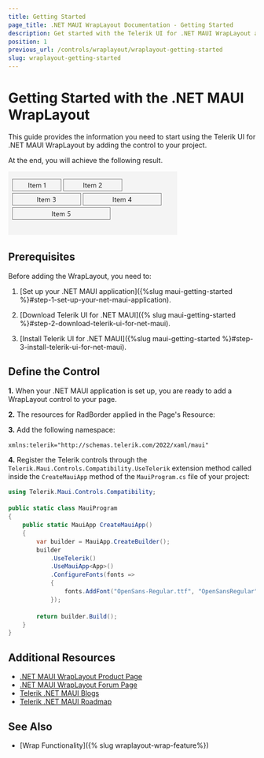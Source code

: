 ```yaml
---
title: Getting Started
page_title: .NET MAUI WrapLayout Documentation - Getting Started
description: Get started with the Telerik UI for .NET MAUI WrapLayout and add the control to your .NET MAUI project.
position: 1
previous_url: /controls/wraplayout/wraplayout-getting-started
slug: wraplayout-getting-started
---
```


# Getting Started with the .NET MAUI WrapLayout

This guide provides the information you need to start using the Telerik UI for .NET MAUI WrapLayout by adding the control to your project.

At the end, you will achieve the following result.

![.NET MAUI WrapLayout Getting Started](images/wraplayout_getting_started.png)

## Prerequisites

Before adding the WrapLayout, you need to:

1. [Set up your .NET MAUI application]({%slug maui-getting-started %}#step-1-set-up-your-net-maui-application).

1. [Download Telerik UI for .NET MAUI]({% slug maui-getting-started %}#step-2-download-telerik-ui-for-net-maui).

1. [Install Telerik UI for .NET MAUI]({%slug maui-getting-started %}#step-3-install-telerik-ui-for-net-maui).

## Define the Control

**1.** When your .NET MAUI application is set up, you are ready to add a WrapLayout control to your page.

<snippet id='wraplayout-getting-started-xaml' />

**2.** The resources for RadBorder applied in the Page's Resource:
 
<snippet id='wraplayout-getting-started-xaml-resources' />

**3.** Add the following namespace:

```XAML
xmlns:telerik="http://schemas.telerik.com/2022/xaml/maui" 
```

**4.** Register the Telerik controls through the `Telerik.Maui.Controls.Compatibility.UseTelerik` extension method called inside the `CreateMauiApp` method of the `MauiProgram.cs` file of your project:

```C#
using Telerik.Maui.Controls.Compatibility;

public static class MauiProgram
{
	public static MauiApp CreateMauiApp()
	{
		var builder = MauiApp.CreateBuilder();
		builder
			.UseTelerik()
			.UseMauiApp<App>()
			.ConfigureFonts(fonts =>
			{
				fonts.AddFont("OpenSans-Regular.ttf", "OpenSansRegular");
			});

		return builder.Build();
	}
}
```
 
## Additional Resources

- [.NET MAUI WrapLayout Product Page](https://www.telerik.com/maui-ui/wraplayout)
- [.NET MAUI WrapLayout Forum Page](https://www.telerik.com/forums/maui?tagId=1831)
- [Telerik .NET MAUI Blogs](https://www.telerik.com/blogs/mobile-net-maui)
- [Telerik .NET MAUI Roadmap](https://www.telerik.com/support/whats-new/maui-ui/roadmap)

## See Also

- [Wrap Functionality]({% slug wraplayout-wrap-feature%})
